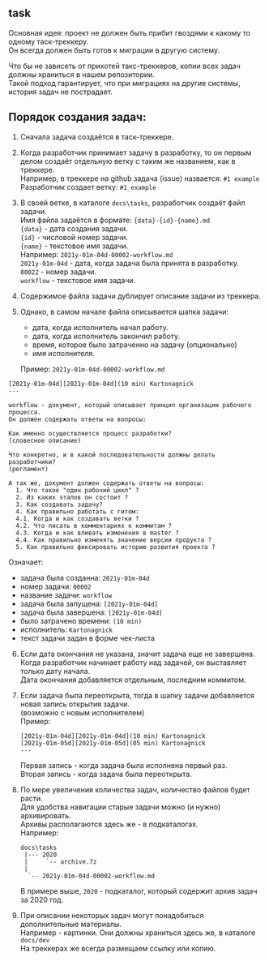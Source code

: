 ﻿
task  
--------------------------------------------------------------------------------

Основная идея: проект не должен быть прибит гвоздями 
к какому то одному таск-треккеру.  
Он всегда должен быть готов к миграции в другую систему.  

Что бы не зависеть от прихотей такс-треккеров, 
копии всех задач должны храниться в нашем репозитории.  
Такой подход гарантирует, что при миграциях на другие системы, 
история задач не пострадает.  

Порядок создания задач:  
--------------------------------------------------------------------------------

1. Сначала задача создаётся в таск-треккере.  

2. Когда разработчик принимает задачу в разработку, 
   то он первым делом создаёт отдельную ветку с таким же названием, 
   как в треккере.  
   Например, в треккере на github задача (issue) назвается: `#1 example`  
   Разработчик создает ветку: `#1_example`  

3. В своей ветке, в каталоге `docs\tasks`, разработчик создаёт файл задачи.  
   Имя файла задаётся в формате: `{data}-{id}-{name}.md`  
     `{data}` - дата создания задачи.  
     `{id}`   - числовой номер задачи.  
     `{name}` - текстовое имя задачи.  
   Например: `2021y-01m-04d-00002-workflow.md`  
     `2021y-01m-04d` - дата, когда задача была принята в разработку.  
     `00022` - номер задачи.  
     `workflow` - текстовое имя задачи.  

4. Содержимое файла задачи дублирует описание задачи из треккера.  

5. Однако, в самом начале файла описывается шапка задачи:  
   - дата, когда исполнитель начал работу.  
   - дата, когда исполнитель закончил работу.  
   - время, которое было затраченно на задачу (опционально)  
   - имя исполнителя.  

   Пример: `2021y-01m-04d-00002-workflow.md`  

```
[2021y-01m-04d][2021y-01m-04d](10 min) Kartonagnick
---

workflow - документ, который описывает принцип организации рабочего процесса.
Он должен содержать ответы на вопросы:

Как именно осуществляется процесс разработки?
(словесное описание)

Что конкретно, и в какой последовательности должны делать разработчики?
(регламент)

А так же, документ должен содержать ответы на вопросы:
  1. Что такое "один рабочий цикл" ?
  2. Из каких этапов он состоит ?
  3. Как создавать задачу?
  4. Как правильно работать с гитом:
  4.1. Когда и как создавать ветки ?
  4.2. Что писать в комментариях к коммитам ?
  4.3. Когда и как вливать изменения в master ?
  4.4. Как правильно изменять значение версии продукта ?
  5. Как правильно фиксировать историю развития проекта ?
```

Означает:
 - задача была созданна: `2021y-01m-04d`  
 - номер задачи: `00002`  
 - название задачи: `workflow`  
 - задача была запущена: `[2021y-01m-04d]`  
 - задача была завершена: `[2021y-01m-04d]`  
 - было затрачено времени: `(10 min)`  
 - исполнитель: `Kartonagnick`  
 - текст задачи задан в форме чек-листа  

6. Если дата окончания не указана, значит задача еще не завершена.  
   Когда разработчик начинает работу над задачей, он выставляет только дату начала.  
   Дата окончания добавляется отдельным, последним коммитом.  

7. Если задача была переоткрыта, 
   тогда в шапку задачи добавляется новая запись открытия задачи.  
   (возможно с новым исполнителем)  
   Пример:  

   ```
   [2021y-01m-04d][2021y-01m-04d](10 min) Kartonagnick
   [2021y-01m-05d][2021y-01m-05d](05 min) Kartonagnick
   ---
   ```

   Первая запись - когда задача была исполнена первый раз.  
   Вторая запись - когда задача была переоткрыта.  

8. По мере увеличения количества задач, количество файлов будет расти.  
   Для удобства навигации старые задачи можно (и нужно) архивировать.  
   Архивы располагаются здесь же - в подкаталогах.  
   Например:  
   ```
   docs\tasks
    |--- 2020
    |     `-- archive.7z
    |
     `-- 2021y-01m-04d-00002-workflow.md
   ```
   В примере выше, `2020` - подкаталог, который содержит архив задач за 2020 год.  

9. При описании некоторых задач могут понадобиться дополнительные материалы.  
   Например - картинки. Они должны храниться здесь же, в каталоге `docs/dev`  
   На треккерах же всегда размещаем ссылку или копию.  


